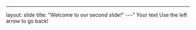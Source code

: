 
---
layout: slide
title: "Welcome to our second slide!"
---"
Your text
Use the left arrow to go back!
